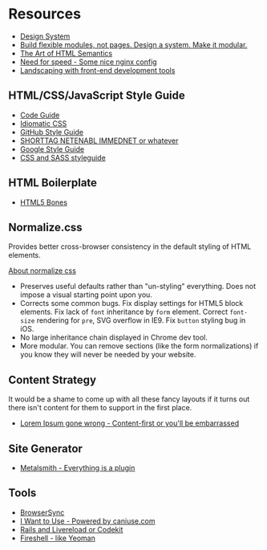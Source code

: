 # Resources

* [Design System](http://css-tricks.com/design-systems-building-future/)
* [Build flexible modules, not pages. Design a system. Make it modular.](http://nicolasgallagher.com/about-html-semantics-front-end-architecture/)
* [The Art of HTML Semantics](http://kevinsuttle.com/posts/the-art-of-html-semantics-pt1/)
* [Need for speed - Some nice nginx config](http://jonsuh.com/blog/need-for-speed/)
* [Landscaping with front-end development tools](https://github.com/codylindley/frontend-tools)

## HTML/CSS/JavaScript Style Guide

* [Code Guide](http://mdo.github.io/code-guide/)
* [Idiomatic CSS](https://github.com/necolas/idiomatic-css)
* [GitHub Style Guide](https://github.com/styleguide)
* [SHORTTAG NETENABL IMMEDNET or whatever](http://www.colorglare.com/2014/02/03/to-close-or-not-to-close.html)
* [Google Style Guide](http://google-styleguide.googlecode.com/svn/trunk/htmlcssguide.xml)
* [CSS and SASS styleguide](http://www.sitepoint.com/css-sass-styleguide/)

## HTML Boilerplate

* [HTML5 Bones](http://html5bones.com/)

## Normalize.css

Provides better cross-browser consistency in the default styling of HTML elements.

[About normalize css](http://nicolasgallagher.com/about-normalize-css/)

* Preserves useful defaults rather than "un-styling" everything. Does not impose a visual starting point upon you.
* Corrects some common bugs. Fix display settings for HTML5 block elements. Fix lack of `font` inheritance by `form` element. Correct `font-size` rendering for `pre`, SVG overflow in IE9. Fix `button` styling bug in iOS.
* No large inheritance chain displayed in Chrome dev tool.
* More modular. You can remove sections (like the form normalizations) if you know they will never be needed by your website.


## Content Strategy

It would be a shame to come up with all these fancy layouts if it turns out there isn't content for them to support in the first place.

* [Lorem Ipsum gone wrong - Content-first or you'll be embarrassed](http://www.elezea.com/2014/02/lorem-ipsum-gone-wrong/)

## Site Generator

* [Metalsmith - Everything is a plugin](http://www.metalsmith.io/)


## Tools

* [BrowserSync](http://www.browsersync.io/)
* [I Want to Use - Powered by caniuse.com](http://www.iwanttouse.com/)
* [Rails and Livereload or Codekit](http://blog.55minutes.com/2013/01/lightning-fast-sass-reloading-in-rails-32/)
* [Fireshell - like Yeoman](http://getfireshell.com/)